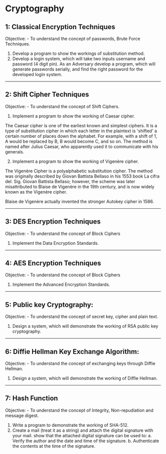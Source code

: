 # Cryptography

## 1: Classical Encryption Techniques

Objective: - To understand the concept of passwords, Brute Force Techniques.
1. Develop a program to show the workings of substitution method.
2. Develop a login system, which will take two inputs username and password (4 digit
pin). As an Adversary develop a program, which will generate passwords serially, and
find the right password for the developed login system.

-------------------------------------------------------------------------------------

## 2: Shift Cipher Techniques

Objective: - To understand the concept of Shift Ciphers.
1. Implement a program to show the working of Caesar cipher.

The Caesar cipher is one of the earliest known and simplest ciphers. It is a type of substitution cipher in which each letter  in the plaintext is 'shifted' a certain number of places down the alphabet. For example, with a shift of 1, A would be replaced by B, B would become C, and so on. The method is named after Julius Caesar, who apparently used it to communicate with his generals.

2. Implement a program to show the working of Vigenère cipher.

The Vigenère Cipher is a polyalphabetic substitution cipher. The method was originally described by Giovan Battista Bellaso in his 1553 book La cifra del. Sig. Giovan Battista Bellaso; however, the scheme was later misattributed to Blaise de Vigenère in the 19th century, and is now widely known as the Vigenère cipher.

Blaise de Vigenère actually invented the stronger Autokey cipher in 1586.

-------------------------------------------------------------------------------------

## 3: DES Encryption Techniques

Objective: - To understand the concept of Block Ciphers
1. Implement the Data Encryption Standards.

-------------------------------------------------------------------------------------

## 4: AES Encryption Techniques

Objective: - To understand the concept of Block Ciphers
1. Implement the Advanced Encryption Standards.

-------------------------------------------------------------------------------------

## 5: Public key Cryptography:

Objective: - To understand the concept of secret key, cipher and plain text.
1. Design a system, which will demonstrate the working of RSA public key
cryptography.

-------------------------------------------------------------------------------------

## 6: Diffie Hellman Key Exchange Algorithm:

Objective: - To understand the concept of exchanging keys through Diffie Hellman.
1. Design a system, which will demonstrate the working of Diffie Hellman.

-------------------------------------------------------------------------------------

## 7: Hash Function

Objective: - To understand the concept of Integrity, Non-repudiation and message
digest.
1. Write a program to demonstrate the working of SHA-512.
2. Create a mail (treat it as a string) and attach the digital signature with your mail.
show that the attached digital signature can be used to:
a. Verify the author and the date and time of the signature.
b. Authenticate the contents at the time of the signature.
